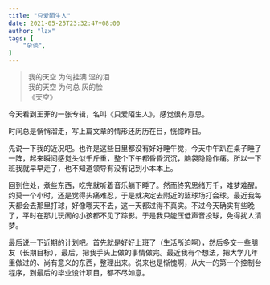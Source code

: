 ```yaml
---
title: "只爱陌生人"
date: 2021-05-25T23:32:47+08:00
author: "lzx"
tags: [
    "杂谈",
]
---
```

> 我的天空 为何挂满 湿的泪  
> 我的天空 为何总 灰的脸  
> 《天空》

今天看到王菲的一张专辑，名叫《只爱陌生人》，感觉很有意思。

时间总是悄悄溜走，写上篇文章的情形还历历在目，恍惚昨日。

先说一下我的近况吧。也许是这些日里都没有好好睡午觉，今天中午趴在桌子睡了一阵，起来瞬间感觉头似千斤重，整个下午都昏昏沉沉，脑袋隐隐作痛。所以一下班我就早早走了，也不知道领导有没有记到小本本上。

回到住处，煮些东西，吃完就听着音乐躺下睡了。然而终究思绪万千，难梦难醒。约莫一个小时，还是觉得头痛难忍，于是就决定去附近的篮球场打会球。最近我每天都会去那里打球，好像哪天不去，这一天都过得不真实。不过今天确实有些晚了，平时在那儿玩闹的小孩都不见了踪影。于是我只能压低声音投球，免得扰人清梦。

最后说一下近期的计划吧。首先就是好好上班了（生活所迫啊），然后多交一些朋友（长期目标），最后，把我手头上做的事情做完。最近我有个想法，把大学几年里做过的、尚有意义的东西，整理出来。说来也是惭愧啊，从大一的第一个控制台程序，到最后的毕业设计项目，都不尽如意。

